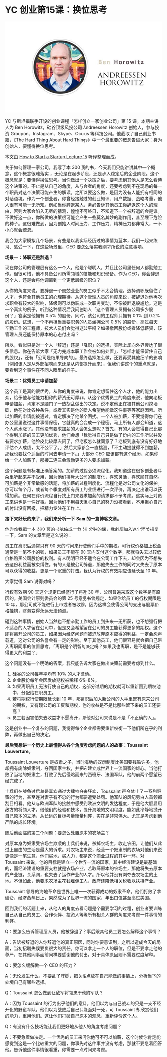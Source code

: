 # YC 创业第15课：换位思考

![Image](img/1417958919484.jpg)

YC 与斯坦福联手开设的创业课程「怎样创立一家创业公司」第 15 课。本期主讲人为 Ben Horowitz，硅谷顶级风投公司 Andreessen Horowitz 创始人，参与投资 Groupon、Instagram、Skype、Oculus 等科技公司。他截取了自己创业书籍，《The Hard Thing About Hard Things》中一个最重要的概念告诫大家：身为创始人，要懂得换位思考。

本文由 [How to Start a Startup Lecture 15](http://startupclass.samaltman.com/courses/lec15/) 听译整理而成。

关于如何管理一家公司，我写了本 300 页的书，今天我们只能讲讲其中一个概念，这个概念很难落实  ，无论是在起步阶段，还是步入稳定后的企业阶段。这个概念就是：要懂得换位思考。当你做出一个决策之后，要考虑到其他人是怎么看待这个决策的。不止是从自己的角度，从与会者的角度，还要考虑到不在现场的每一个职员对这个决策可能产生的解读。之所以要这么做，是因为没有人能拥有相同的对话语境。作为一个创业者，你曾经接触过的创业知识、用户数据、战略考量，他人很有可能一无所知。例如当你辞退某人，务必告诉其他员工你辞退这个人的理由，否则大家会陷入无尽的猜测，惶惶不可终日，不知道下一个被辞退的会是谁。不做好这一点，你所做的决策很可能会产生一些莫名其妙的副作用，甚至埋下危险的种子。这很难做到，因为创始人时间压力、工作压力、精神压力都非常大，一不小心就会疏忽。

我会为大家模拟几个场景，有些是以我实际经历过的事情为蓝本，我们一起来练习、感受一下，在这些场景里，CEO 要怎么落实我刚才所说的注意事项。

**场景一：降职还是辞退？**

现在你公司的管理层有这么一个人，他是个聪明人，并且比公司里任何人都勤勉工作。但很可惜，他不具备公司所需领域的技能和知识储备。作为 CEO，你会辞退这个人，还是会将他调离到一个更低层级的职位？

从你的角度来说，要辞退一个兢兢业业的员工似乎不太合情理。选择调职既留住了人才，也符合其他员工的心理期待。从这个管理人员的角度来说，被辞退对他再次求职会有较大的影响，降级则可以伪装成一次职务变动，不像被辞退般尴尬。这是一个真实的例子，听到这种情况后我问创始人「这个管理人员拥有公司多少股份？」答案是他拥有 0.5% 的股份，同时，该公司的工程师只拥有 0.1% 到 0.2% 的股份。试想，一个不再担当重要职务的人员坐拥公司 0.5% 的股份，高过每天辛勤工作的工程师，技术人员们会觉得这公平吗？如果撤回股份或者降低薪资，该管理人员还能保持原本的心态付出吗？

所以，看似只是对一个人「辞退」还是「降职」的选择，实际上却向外界传达了很多信息。你在告诉大家「无力完成本职工作会被如何处置」，「怎样才能保留住自己的股权」，还有「公司是结果导向的」。最终选择怎么做，还要再受其他细节的影响（例如该人是从外部招聘而来还是从内部提升而来），但我们讲这个的重点就是，要看到这个事件在不同人眼里的样子。

**场景二：优秀员工申请加薪**

这个员工是真的很优秀，从你的角度来说，你肯定想留住这个人才，他的能力出众，给予他与他能力相称的薪资无可厚非。从这个优秀员工的角度来说，他向老板申请加薪，肯定不是脑门子一热胡乱做出的决定。说不定他正在被其他公司挖墙脚，他在对比各种条件，或者其实是他的爱人希望他能做这件事等等家庭因素。所以加薪的申请能被通过，肯定解决了他某个困扰。一个人被加薪，不要觉得你们在办公室里说过这件事情保密，它就真的会变成一个秘密。马上所有人都会知道，这个人薪水涨了。其他没有要求加薪的人会怎么想呢？首先，有的人会觉得自己比那个得到加薪的员工更加优秀，他们会想「我觉得自己只是做了份内的工作所以并没有要求加薪，他脸皮比较厚去问了，但老板怎么就同意了？老板到底有没有好好地评估个人成绩，太不公平了。」然后大家都会一直揣测，「不主动提就得不到加薪，那我也要找个适当的时间去申请一下。」大部分 CEO 应该都有这个经历，如果你给一个人加薪了，那接二连三会激励更多的人要求加薪。

这个问题是有标准正确答案的。加薪的过程必须流程化。我知道这在很多创业者耳朵里听起来并不受用，因为他们排斥大公司的制度化，喜欢灵活，喜欢顺其自然。可加薪是个非常敏感的话题，将加薪的过程制度化、流程化是对公司文化的保护。你可以每个月，或者每个季度对所有员工的业绩进行一次评价，再决定出谁可以获得加薪。任何在评价流程自行找上门来要求加薪的请求都不予考虑。这实际上对员工来讲也是一件好事。因为他们不用每天担心自己的努力没被看到，不用担心自己的付出没有回报，把精力专注在工作上。

**接下来好玩的来了，我们来分析一下** **Sam** **的一篇博客文章。**

他为难我把一本 300 页的书浓缩成一节 50 分钟的课，我必须加入这个环节报复一下。Sam 的文章里是这么说的：

员工在离职后通常只有 90 天的时间来行使他们手中的期权。可行权价格加上税金通常是一笔不小的钱，如果员工不能在 90 天内支付这个数字，那就将失去以较低价格购买公司股份的权利。有人明明已经不适合在公司工作下去，却会因为不想失去这份利益而被束缚住。有的人是被公司辞退，那他失去工作的同时又失去了原本可以获得的收益，更是一个沉重的打击。我认为行权的有效期应该延长至 10 年。

大家觉得 Sam 说得对吗？

行权有效期 90 天这个规定已经盛行了将近 30 年，公司普遍采取这个数字是有原因的。美国会计原则委员会的第 25 号意见书曾规定，如果你给员工的行权期限是 10 年，那公司就不能进行上市或者被收购。因为这样会使得公司的支出与股票价格挂钩，财务变得永远无法预测。

碰到这种事情，创始人当然也不想辛勤工作的员工到头来一无所获，也不想强行把不适合的人才留在公司中，但是又会希望留在公司的员工能获得更多的期权。这个即将离开公司的员工，如果因为经济问题而被迫放弃原本应得的利益，一定会怨声载道，这对公司的名誉会有一定的影响。至于其他员工，他们很容易就会把自己带入离职同事的位置思考，「离职是个明智的决定吗？如果我也离职，是不是能够获得更大的利益？」

这个问题没有一个明确的答案，我只能告诉大家在做出决策前需要考虑到什么。

1.  硅谷的公司每年平均有 10% 的人才流动。  
2.  企业股份每年会因发放期权被稀释 6%-8%。  
3.  如果离职员工无法行使自己的期权，这部分过期的期权就可以重新回到期权池中，分配给在职员工。  
4.  若将期权行使期限延长到 10 年，那离职后加入新公司的人手里既有原来公司的期权，又有现公司的工资和期权，他的收益是不是比那些留下来的员工还要高？  
5.  员工若因害怕失去收益才不愿离开，那他对公司来说是不是「不正确的人」。  

这是创业中一个复杂的问题，我觉得每个企业都需要重新权衡一下他们所在乎的利弊，再做出自己的决定。

**最后我想讲一个历史上最懂得从各个角度考虑问题的人的故事：****Toussaint Louverture****。**

Toussaint Louverture 是奴隶之子，当时海地的奴隶制度比美国要残酷许多，他却拥有废除奴隶制，夺回国家主权，并把它建立成世界上一流国家的雄心。当他打败了当地的奴隶主，打败了先后侵略而来的西班牙、法国军队，他的前两个愿望已经完成了。

士兵们在战争过后总是喜欢通过大肆掠夺来狂欢，Toussaint 严令禁止了一系列野蛮的行为，甚至连对妻子有不忠的行为都要遭受处罚。他军队的风纪另白人首领都刮目相看。他从与欧洲军队的接触中感受到欧洲文明的发达程度，于是他大胆启用敌方的将领人才，借他们的经验和技术，提升海地的文明程度。能如此冷静地抛开自己原本的立场，从长远的目标考量衡量利弊，实在是非常伟大。尤其是考虑到他严酷的成长环境。

随后他面临的第二个问题：要怎么处置原本的农场主？

对原本身为奴隶受农场主欺凌的士兵们来说，杀掉农场主，收走农田，让他们从此过上自由的生活是最大的诉求。对农场主来说，经营一个奴隶制的农场对他们来说更像是一笔生意，他们买地，买人力，都是这个商业过程的其中一环。对 Toussaint 来说，他的目标是建立一个世界一流的国家，其中经济建设是最基础的，而经济建设的重要支柱就是农场产业。若取缔原本的农场主，那他将失去原本的产业链，关系网，也失去了运作产业的人才。所以他并没有剥夺去农场主的土地。不但如此，他要求农场主花钱雇佣工人，政府还降低相关税收以扶持产业。

Toussaint 领导的海地革命是世界上唯一一次获得成功的奴隶革命。他们打败了拿破仑，经济蒸蒸日上，果然成为了世界一流的国家，年出口值甚至高过美国。

回到我们的话题上来，从他人的角度去看问题是个需要学习的过程，创业者要训练自己从自己的员工、合作伙伴、投资人等等所有相关人群的角度来考虑一件事情的利弊。

Q：要怎么告诉管理层人员，他被辞退了？事后跟其他员工要怎么解释这个事情？

A：告诉被辞退的人你辞退他的真正原因，同时你要意识到，之所以造成今天的局面，当初招聘失误要负很大的责任。你可以拿走一个人的职位，但是不要拿走他的尊严，在其他同事面前同样要感谢他的付出，对于具体原因则不需要过度解释。

Q：要怎么缓解做一个 CEO 的压力？

A：无论发生什么，不要乱了阵脚，把关注点放在自己能做的事情上，分析当下的处境自己有哪些选择。

Q：Toussaint 怎么做到让敌军将领忠于他的军队？

A：因为 Toussaint 的行为出乎他们的意料。他们以为与自己战斗的只是一支不经开化的野蛮军队，他们以为战败后自己只能面对一死，可 Toussaint 却欣赏他们的能力，重用他们。这让他们打破自己原本的观念，重新评价这个人。

Q：有没有什么技巧能让我们更好地从他人的角度考虑问题？

A：不要急着做决定。一个优秀的员工来问你他可不可以加薪，这个时候你肯定能感觉到这是一个比较重大的问题，你事先对这件事并没有考虑，那就不要急着回答他。告诉他这件事情很看重，你需要一点时间来考虑。